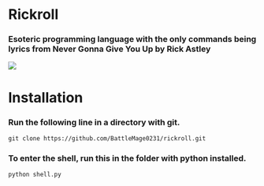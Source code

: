 # Rickroll

### Esoteric programming language with the only commands being lyrics from Never Gonna Give You Up by Rick Astley

![](https://www.aberdeen.com/wp-content/uploads/2014/07/rickrolled.jpg)

# Installation

### Run the following line in a directory with git.

```
git clone https://github.com/BattleMage0231/rickroll.git
```

### To enter the shell, run this in the folder with python installed.

```
python shell.py
```